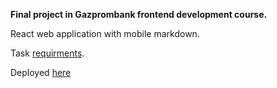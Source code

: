 **Final project in Gazprombank frontend development course.**

React web application with mobile markdown.

Task [requirments](https://github.com/gpb-homework/superheroes).

Deployed [here](https://superheroes-afb3c.firebaseapp.com)
